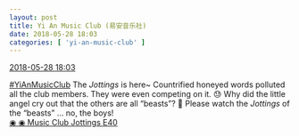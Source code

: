 ```yaml
---
layout: post
title: Yi An Music Club (易安音乐社)
date: 2018-05-28 18:03
categories: [ 'yi-an-music-club' ]
---
```


<div class="weibo-info">
  <a href="https://weibo.com/6094546964/GiLb6bp0r">2018-05-28 18:03</a>
</div>

[#YiAnMusicClub](https://weibo.com/p/100808beae2e3e05b17b64f63ebedca39f19b2/super_index) The *Jottings* is here~ Countrified honeyed words polluted all the club members. They were even competing on it. 😓 Why did the little angel cry out that the others are all “beasts”? 🤔 Please watch the *Jottings* of the “beasts” … no, the boys!  
[◉ ◉ Music Club Jottings E40](https://www.bilibili.com/video/av24042489)
